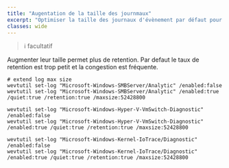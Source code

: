 ```yaml
---
title: "Augentation de la taille des journmaux"
excerpt: "Optimiser la taille des journaux d'évènement par défaut pour un cluster S2D."
classes: wide
---
```


> ℹ️ facultatif

Augmenter leur taille permet plus de retention. Par defaut le taux de retention est trop petit et la congestion est fréquente.

```shell
# extend log max size
wevtutil set-log "Microsoft-Windows-SMBServer/Analytic" /enabled:false
wevtutil set-log "Microsoft-Windows-SMBServer/Analytic" /enabled:true /quiet:true /retention:true /maxsize:52428800

wevtutil set-log "Microsoft-Windows-Hyper-V-VmSwitch-Diagnostic" /enabled:false
wevtutil set-log "Microsoft-Windows-Hyper-V-VmSwitch-Diagnostic" /enabled:true /quiet:true /retention:true /maxsize:52428800

wevtutil set-log "Microsoft-Windows-Kernel-IoTrace/Diagnostic" /enabled:false
wevtutil set-log "Microsoft-Windows-Kernel-IoTrace/Diagnostic" /enabled:true /quiet:true /retention:true /maxsize:52428800
```
